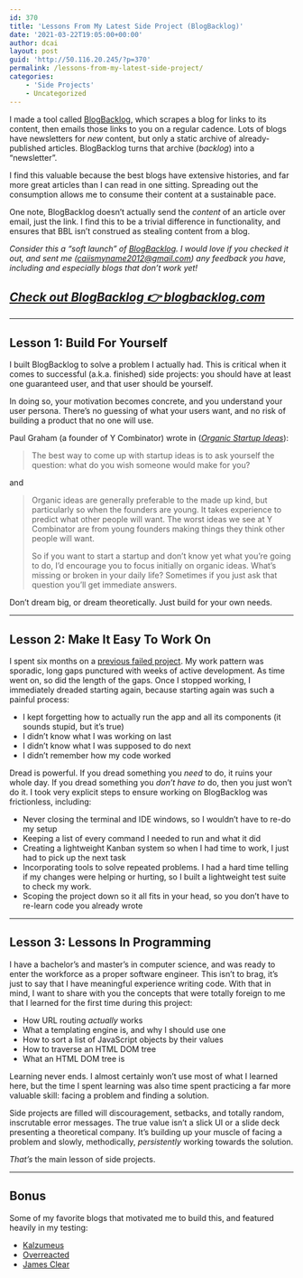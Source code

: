 ```yaml
---
id: 370
title: 'Lessons From My Latest Side Project (BlogBacklog)'
date: '2021-03-22T19:05:00+00:00'
author: dcai
layout: post
guid: 'http://50.116.20.245/?p=370'
permalink: /lessons-from-my-latest-side-project/
categories:
    - 'Side Projects'
    - Uncategorized
---
```


I made a tool called [BlogBacklog](file:///Applications/iA%20Writer.app/Contents/Resources/Templates/Sans.iatemplate/Contents/Resources/blogbacklog.com), which scrapes a blog for links to its content, then emails those links to you on a regular cadence. Lots of blogs have newsletters for *new* content, but only a static archive of already-published articles. BlogBacklog turns that archive (*backlog*) into a “newsletter”.

I find this valuable because the best blogs have extensive histories, and far more great articles than I can read in one sitting. Spreading out the consumption allows me to consume their content at a sustainable pace.

One note, BlogBacklog doesn’t actually send the *content* of an article over email, just the link. I find this to be a trivial difference in functionality, and ensures that BBL isn’t construed as stealing content from a blog.

*Consider this a “soft launch” of* [*BlogBacklog*](file:///Applications/iA%20Writer.app/Contents/Resources/Templates/Sans.iatemplate/Contents/Resources/blogbacklog.com)*. I would love if you checked it out, and sent me (caiismyname2012@gmail.com) any feedback you have, including and especially blogs that don’t work yet!*

## [***Check out BlogBacklog 👉 blogbacklog.com***](https://blogbacklog.com/)

- - - - - -

## **Lesson 1: Build For Yourself**

I built BlogBacklog to solve a problem I actually had. This is critical when it comes to successful (a.k.a. finished) side projects: you should have at least one guaranteed user, and that user should be yourself.

In doing so, your motivation becomes concrete, and you understand your user persona. There’s no guessing of what your users want, and no risk of building a product that no one will use.

Paul Graham (a founder of Y Combinator) wrote in ([*Organic Startup Ideas*](http://paulgraham.com/organic.html)):

> The best way to come up with startup ideas is to ask yourself the question: what do you wish someone would make for you?

and

> Organic ideas are generally preferable to the made up kind, but particularly so when the founders are young. It takes experience to predict what other people will want. The worst ideas we see at Y Combinator are from young founders making things they think other people will want.
> 
> So if you want to start a startup and don’t know yet what you’re going to do, I’d encourage you to focus initially on organic ideas. What’s missing or broken in your daily life? Sometimes if you just ask that question you’ll get immediate answers.

Don’t dream big, or dream theoretically. Just build for your own needs.

- - - - - -

## **Lesson 2: Make It Easy To Work On**

I spent six months on a [previous failed project](http://pmtechlessons.com/my-side-project-failed). My work pattern was sporadic, long gaps punctured with weeks of active development. As time went on, so did the length of the gaps. Once I stopped working, I immediately dreaded starting again, because starting again was such a painful process:

- I kept forgetting how to actually run the app and all its components (it sounds stupid, but it’s true)
- I didn’t know what I was working on last
- I didn’t know what I was supposed to do next
- I didn’t remember how my code worked

Dread is powerful. If you dread something you *need* to do, it ruins your whole day. If you dread something you *don’t have to* do, then you just won’t do it. I took very explicit steps to ensure working on BlogBacklog was frictionless, including:

- Never closing the terminal and IDE windows, so I wouldn’t have to re-do my setup
- Keeping a list of every command I needed to run and what it did
- Creating a lightweight Kanban system so when I had time to work, I just had to pick up the next task
- Incorporating tools to solve repeated problems. I had a hard time telling if my changes were helping or hurting, so I built a lightweight test suite to check my work.
- Scoping the project down so it all fits in your head, so you don’t have to re-learn code you already wrote

- - - - - -

## **Lesson 3: Lessons In Programming**

I have a bachelor’s and master’s in computer science, and was ready to enter the workforce as a proper software engineer. This isn’t to brag, it’s just to say that I have meaningful experience writing code. With that in mind, I want to share with you the concepts that were totally foreign to me that I learned for the first time during this project:

- How URL routing *actually* works
- What a templating engine is, and why I should use one
- How to sort a list of JavaScript objects by their values
- How to traverse an HTML DOM tree
- What an HTML DOM tree is

Learning never ends. I almost certainly won’t use most of what I learned here, but the time I spent learning was also time spent practicing a far more valuable skill: facing a problem and finding a solution.

Side projects are filled will discouragement, setbacks, and totally random, inscrutable error messages. The true value isn’t a slick UI or a slide deck presenting a theoretical company. It’s building up your muscle of facing a problem and slowly, methodically, *persistently* working towards the solution.

*That’s* the main lesson of side projects.

- - - - - -

## **Bonus**

Some of my favorite blogs that motivated me to build this, and featured heavily in my testing:

- [Kalzumeus](https://www.kalzumeus.com/greatest-hits/)
- [Overreacted](https://overreacted.io/)
- [James Clear](https://jamesclear.com/articles)﻿